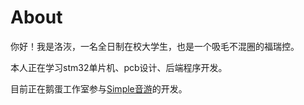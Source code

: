 # About
你好！我是洛洃，一名全日制在校大学生，也是一个吸毛不混圈的福瑞控。

本人正在学习stm32单片机、pcb设计、后端程序开发。

目前正在鹅蛋工作室参与<a href="https://space.bilibili.com/1627025757" target="_blank">Simple音游</a>的开发。

